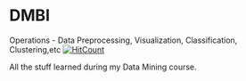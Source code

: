 # DMBI
Operations - Data Preprocessing, Visualization, Classification, Clustering,etc
[![HitCount](http://hits.dwyl.io/AartiBhagtani/DMBI.svg)](http://hits.dwyl.io/AartiBhagtani/DMBI)

All the stuff learned during my Data Mining course.
